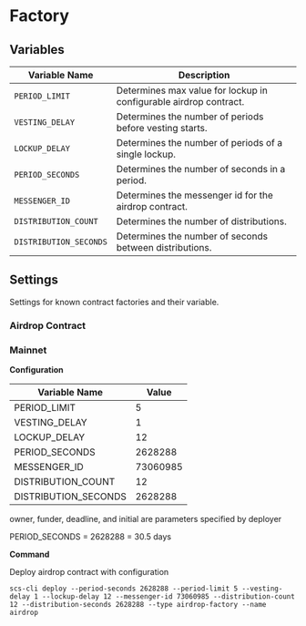 # Factory

## Variables

| Variable Name          | Description                                                       |
| ---------------------- | ----------------------------------------------------------------- |
| `PERIOD_LIMIT`         | Determines max value for lockup in configurable airdrop contract. |
| `VESTING_DELAY`        | Determines the number of periods before vesting starts.           |
| `LOCKUP_DELAY`         | Determines the number of periods of a single lockup.              |
| `PERIOD_SECONDS`       | Determines the number of seconds in a period.                     |
| `MESSENGER_ID`         | Determines the messenger id for the airdrop contract.             |
| `DISTRIBUTION_COUNT`   | Determines the number of distributions.                           |
| `DISTRIBUTION_SECONDS` | Determines the number of seconds between distributions.           |

## Settings

Settings for known contract factories and their variable.

### Airdrop Contract

### Mainnet

**Configuration**

| Variable Name        | Value    |
| -------------------- | -------- |
| PERIOD_LIMIT         | 5        |
| VESTING_DELAY        | 1        |
| LOCKUP_DELAY         | 12       |
| PERIOD_SECONDS       | 2628288  |
| MESSENGER_ID         | 73060985 |
| DISTRIBUTION_COUNT   | 12       |
| DISTRIBUTION_SECONDS | 2628288  |

owner, funder, deadline, and initial are parameters specified by deployer

PERIOD_SECONDS = 2628288 = 30.5 days

**Command**

Deploy airdrop contract with configuration

```
scs-cli deploy --period-seconds 2628288 --period-limit 5 --vesting-delay 1 --lockup-delay 12 --messenger-id 73060985 --distribution-count 12 --distribution-seconds 2628288 --type airdrop-factory --name airdrop 
```